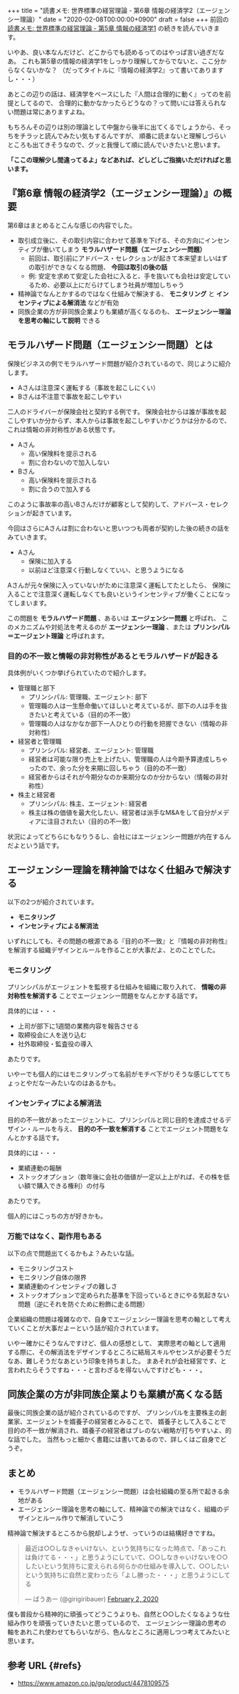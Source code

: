 +++
title = "読書メモ: 世界標準の経営理論 - 第6章 情報の経済学2（エージェンシー理論）"
date = "2020-02-08T00:00:00+0900"
draft = false
+++
前回の [読書メモ: 世界標準の経営理論 - 第5章 情報の経済学1](/biz/20200207/) の続きを読んでいきます。

いやあ、良い本なんだけど、どこからでも読めるってのはやっぱ言い過ぎだなあ。
これも第5章の情報の経済学1をしっかり理解してからでないと、ここ分からなくないかな？
（だってタイトルに『情報の経済学2』って書いてありますし・・・）

あとこの辺りの話は、経済学をベースにした『人間は合理的に動く』ってのを前提としてるので、
合理的に動かなかったらどうなの？って問いには答えられない問題は常にありますよね。

もちろんその辺りは別の理論として中盤から後半に出てくるでしょうから、そっちをチラッと読んでみたい気もするんですが、
順番に読まないと理解しづらいところも出てきそうなので、グッと我慢して順に読んでいきたいと思います。

**「ここの理解少し間違ってるよ」などあれば、どしどしご指摘いただければと思います。**



## 『第6章 情報の経済学2（エージェンシー理論）』の概要

第6章はまとめるとこんな感じの内容でした。

- 取引成立後に、その取引内容に合わせて基準を下げる、その方向にインセンティブが働いてしまう **モラルハザード問題（エージェンシー問題）**
    - 前回は、取引前にアドバース・セレクションが起きて本来望ましいはずの取引ができなくなる問題、 **今回は取引の後の話**
    - 例: 安定を求めて安定した会社に入ると、手を抜いても会社は安定しているため、必要以上にだらけてしまう社員が増加しちゃう
- 精神論でなんとかするのではなく仕組みで解決する、 **モニタリング** と **インセンティブによる解消法** などが有効
- 同族企業の方が非同族企業よりも業績が高くなるのも、 **エージェンシー理論を思考の軸にして説明** できる



## モラルハザード問題（エージェンシー問題）とは

保険ビジネスの例でモラルハザード問題が紹介されているので、同じように紹介します。

- Aさんは注意深く運転する（事故を起こしにくい）
- Bさんは不注意で事故を起こしやすい

二人のドライバーが保険会社と契約する例です。
保険会社からは誰が事故を起こしやすいか分からず、本人からは事故を起こしやすいかどうかは分かるので、
これは情報の非対称性がある状態です。

- Aさん
    - 高い保険料を提示される
    - 割に合わないので加入しない
- Bさん
    - 高い保険料を提示される
    - 割に合うので加入する

このように事故率の高いBさんだけが顧客として契約して、アドバース・セレクションが起きています。

今回はさらにAさんは割に合わないと思いつつも両者が契約した後の続きの話をみていきます。

- Aさん
    - 保険に加入する
    - 以前ほど注意深く行動しなくていい、と思うようになる

Aさんが元々保険に入っていないがために注意深く運転してたとしたら、
保険に入ることで注意深く運転しなくても良いというインセンティブが働くことになってしまいます。

この問題を **モラルハザード問題** 、あるいは **エージェンシー問題** と呼ばれ、
このメカニズムや対処法を考えるのが **エージェンシー理論** 、または **プリンシパル＝エージェント理論** と呼ばれます。

### 目的の不一致と情報の非対称性があるとモラルハザードが起きる

具体例がいくつか挙げられていたので紹介します。

- 管理職と部下
    - プリンシパル: 管理職、エージェント: 部下
    - 管理職の人は一生懸命働いてほしいと考えているが、部下の人は手を抜きたいと考えている（目的の不一致）
    - 管理職の人はなかなか部下一人ひとりの行動を把握できない（情報の非対称性）
- 経営者と管理職
    - プリンシパル: 経営者、エージェント: 管理職
    - 経営者は可能な限り売上を上げたい、管理職の人は今期予算達成しちゃったので、余った分を来期に回しちゃう（目的の不一致）
    - 経営者からはそれが今期分なのか来期分なのか分からない（情報の非対称性）
- 株主と経営者
    - プリンシパル: 株主、エージェント: 経営者
    - 株主は株の価値を最大化したい、経営者は派手なM&Aをして自分がメディアに注目されたい（目的の不一致）

状況によってどちらにもなりうるし、会社にはエージェンシー問題が内在するんだよという話です。



## エージェンシー理論を精神論ではなく仕組みで解決する

以下の2つが紹介されています。

- **モニタリング**
- **インセンティブによる解消法**

いずれにしても、その問題の根源である『目的の不一致』と『情報の非対称性』を解消する組織デザインとルールを作ることが大事だよ、とのことでした。

### モニタリング

プリンシパルがエージェントを監視する仕組みを組織に取り入れて、 **情報の非対称性を解消する** ことでエージェンシー問題をなんとかする話です。

具体的には・・・

- 上司が部下に1週間の業務内容を報告させる
- 取締役会に人を送り込む
- 社外取締役・監査役の導入

あたりです。

いやーでも個人的にはモニタリングって名前がモチベ下がりそうな感じしててちょっとやだなーみたいなのはあるかも。

### インセンティブによる解消法

目的の不一致があったエージェントに、プリンシパルと同じ目的を達成させるデザイン・ルールを与え、 **目的の不一致を解消する** ことでエージェント問題をなんとかする話です。

具体的には・・・

- 業績連動の報酬
- ストックオプション（数年後に会社の価値が一定以上上がれば、その株を低い額で購入できる権利）の付与

あたりです。

個人的にはこっちの方が好きかも。

### 万能ではなく、副作用もある

以下の点で問題出てくるかもよ？みたいな話。

- モニタリングコスト
- モニタリング自体の限界
- 業績連動のインセンティブの難しさ
- ストックオプションで定められた基準を下回っているときにやる気起きない問題（逆にそれを防ぐために粉飾に走る問題）

企業組織の問題は複雑なので、自身でエージェンシー理論を思考の軸として考えていくことが大事だよーという話が紹介されています。

いやー確かにそうなんですけど、個人の感想として、
実際思考の軸として適用する際に、その解消法をデザインするところに結局スキルやセンスが必要そうだなあ、難しそうだなあという印象を持ちました。
まあそれが会社経営です、と言われたらそうですね・・・と言わざるを得ないんですけども・・・。



## 同族企業の方が非同族企業よりも業績が高くなる話

最後に同族企業の話が紹介されているのですが、
プリンシパルを主要株主の創業家、エージェントを婿養子の経営者とみることで、
婿養子として入ることで目的の不一致が解消され、婿養子の経営者はブレのない戦略が打ちやすいよ、的な話でした。
当然もっと細かく書籍には書いてあるので、詳しくはご自身でどうぞ。



## まとめ

- モラルハザード問題（エージェンシー問題）は会社組織の至る所で起きる余地がある
- エージェンシー理論を思考の軸にして、精神論での解決ではなく、組織のデザインとルール作りで解消していこう

精神論で解決するところから脱却しようぜ、っていうのは結構好きですね。

<blockquote class="twitter-tweet"><p lang="ja" dir="ltr">最近は○○しなきゃいけない、という気持ちになった時点で、「あっこれは負けてる・・・」と思うようにしていて、○○しなきゃいけないを○○したいという気持ちに変えられる何らかの仕組みを導入して、○○したいという気持ちに自然と変わったら「よし勝った・・・」と思うようにしてる</p>&mdash; ばうあー (@girigiribauer) <a href="https://twitter.com/girigiribauer/status/1223890770660216832?ref_src=twsrc%5Etfw">February 2, 2020</a></blockquote>

僕も普段から精神的に頑張ってどうこうよりも、自然と○○したくなるような仕組み作りを頑張っていきたいと思っているので、
エージェンシー理論の思考の軸をあれこれ使わせてもらいながら、色んなところに適用しつつ考えてみたいと思います。



## 参考 URL {#refs}

- https://www.amazon.co.jp/gp/product/4478109575